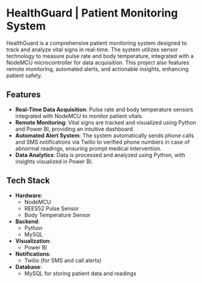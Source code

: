 # HealthGuard | Patient Monitoring System

HealthGuard is a comprehensive patient monitoring system designed to track and analyze vital signs in real-time. The system utilizes sensor technology to measure pulse rate and body temperature, integrated with a NodeMCU microcontroller for data acquisition. This project also features remote monitoring, automated alerts, and actionable insights, enhancing patient safety.

## Features

- **Real-Time Data Acquisition**: Pulse rate and body temperature sensors integrated with NodeMCU to monitor patient vitals.
- **Remote Monitoring**: Vital signs are tracked and visualized using Python and Power BI, providing an intuitive dashboard.
- **Automated Alert System**: The system automatically sends phone calls and SMS notifications via Twilio to verified phone numbers in case of abnormal readings, ensuring prompt medical intervention.
- **Data Analytics**: Data is processed and analyzed using Python, with insights visualized in Power BI.

## Tech Stack

- **Hardware**: 
  - NodeMCU
  - REES52 Pulse Sensor
  - Body Temperature Sensor
- **Backend**: 
  - Python
  - MySQL
- **Visualization**: 
  - Power BI
- **Notifications**: 
  - Twilio (for SMS and call alerts)
- **Database**: 
  - MySQL for storing patient data and readings
